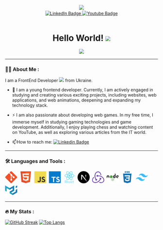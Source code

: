 
<div id="header" align="center">
  <!-- header-img -->
  <img src="https://media.giphy.com/media/v1.Y2lkPTc5MGI3NjExZm5kbXJ6c29ldXMycjJrdnk4c2Y5OHpzZXE2czRrYm4yOHQ5NGpjeiZlcD12MV9pbnRlcm5hbF9naWZfYnlfaWQmY3Q9Zw/3oKIPnAiaMCws8nOsE/giphy.gif" width="100"/>

  <!-- social-links -->
<div id="badges">
  <a href="https://www.linkedin.com/in/yevhenii-klymenchuk/">
    <img src="https://img.shields.io/badge/LinkedIn-blue?logo=linkedin&logoColor=white&style=flat" alt="LinkedIn Badge"/>
  </a>
  <a href="https://t.me/do2do">
    <img src="https://img.shields.io/badge/Telegram-blue?logo=telegram&logoColor=white&style=flat" alt="Youtube Badge"/>
  </a>
</div>

 <!-- view -->
<img src="https://komarev.com/ghpvc/?username=YAlorenzo&style=flat&color=blue" alt=""/>

<!-- title -->
<h1 align="center">
  Hello World!
  <img src="https://media.giphy.com/media/v1.Y2lkPTc5MGI3NjExd21pZWc3MzNsbnZtNnEzaGh6NGh0dzVicWtqdnMyMXppa3JvYnpsbSZlcD12MV9pbnRlcm5hbF9naWZfYnlfaWQmY3Q9Zw/vFKqnCdLPNOKc/giphy.gif" width="50px"/>
</h1>


<div align="center">
  <img src="https://media.giphy.com/media/v1.Y2lkPTc5MGI3NjExZm5kbXJ6c29ldXMycjJrdnk4c2Y5OHpzZXE2czRrYm4yOHQ5NGpjeiZlcD12MV9pbnRlcm5hbF9naWZfYnlfaWQmY3Q9Zw/3oKIPnAiaMCws8nOsE/giphy.gif" />
</div>
</div>

---

### :man_technologist: About Me :
I am a FrontEnd Developer <img src="https://media.giphy.com/media/WUlplcMpOCEmTGBtBW/giphy.gif" width="30"> from Ukraine.
- :telescope: I am a young frontend developer. Currently, I am actively engaged in studying and creating various exciting projects, including websites, web applications, and web animations, deepening and expanding my technology stack.

- :zap: I am also passionate about developing web games. In my free time, I immerse myself in studying gaming technologies and game development. Additionally, I enjoy playing chess and watching content on YouTube, as well as exploring various articles from the IT world.

- :mailbox:How to reach me: [![Linkedin Badge](https://img.shields.io/badge/-LinkedIn-blue?style=flat&logo=Linkedin&logoColor=white)](https://www.linkedin.com/in/yevhenii-klymenchuk/)

---

### :hammer_and_wrench: Languages and Tools :

<div>
  <img src="https://github.com/devicons/devicon/blob/master/icons/git/git-original.svg" title="git"  alt="git" width="40" height="40"/>&nbsp;
  <img src="https://github.com/devicons/devicon/blob/master/icons/html5/html5-original.svg" title="HTML5" alt="HTML" width="40" height="40"/>&nbsp;
  <img src="https://github.com/devicons/devicon/blob/master/icons/javascript/javascript-original.svg" title="JavaScript" alt="JavaScript" width="40" height="40"/>&nbsp;
  <img src="https://github.com/devicons/devicon/blob/master/icons/typescript/typescript-original.svg" title="TypeScript" alt="TypeScript" width="40" height="40"/>&nbsp;
  <img src="https://github.com/devicons/devicon/blob/master/icons/react/react-original-wordmark.svg" title="React" alt="React" width="40" height="40"/>&nbsp;
  <img src="https://github.com/devicons/devicon/blob/master/icons/nextjs/nextjs-original.svg" title="Next.js" alt="Next.js" width="40" height="40"/>&nbsp;
  <img src="https://github.com/devicons/devicon/blob/master/icons/redux/redux-original.svg" title="Redux" alt="Redux " width="40" height="40"/>&nbsp;
  <img src="https://github.com/devicons/devicon/blob/master/icons/nodejs/nodejs-original-wordmark.svg" title="NodeJS" alt="NodeJS" width="40" height="40"/>&nbsp;
  <img src="https://github.com/devicons/devicon/blob/master/icons/css3/css3-plain-wordmark.svg"  title="CSS3" alt="CSS" width="40" height="40"/>&nbsp;
  <img src="https://github.com/devicons/devicon/blob/master/icons/tailwindcss/tailwindcss-original.svg" title="tailwindcss"  alt="tailwindcss" width="40" height="40"/>&nbsp;
  <img src="https://github.com/devicons/devicon/blob/master/icons/materialui/materialui-original.svg" title="Material UI" alt="Material UI" width="40" height="40"/>&nbsp;
</div>


---

### :fire: My Stats :
[![GitHub Streak](https://github-readme-streak-stats.herokuapp.com?user=YAlorenzo&theme=tokyonight-duo&card_width=500)](https://git.io/streak-stats)
[![Top Langs](https://github-readme-stats.vercel.app/api/top-langs/?username=YAlorenzo&layout=compact&theme=tokyonight&bg_color=0d1117&border_color=a8a8a8)](https://github.com/anuraghazra/github-readme-stats)




